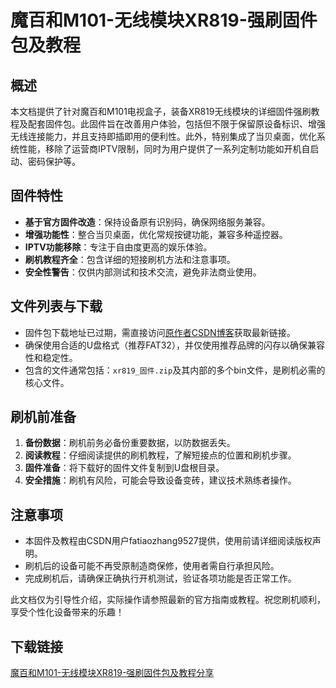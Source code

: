 # 魔百和M101-无线模块XR819-强刷固件包及教程

## 概述

本文档提供了针对魔百和M101电视盒子，装备XR819无线模块的详细固件强刷教程及配套固件包。此固件旨在改善用户体验，包括但不限于保留原设备标识、增强无线连接能力，并且支持即插即用的便利性。此外，特别集成了当贝桌面，优化系统性能，移除了运营商IPTV限制，同时为用户提供了一系列定制功能如开机自启动、密码保护等。

## 固件特性

- **基于官方固件改造**：保持设备原有识别码，确保网络服务兼容。
- **增强功能性**：整合当贝桌面，优化常规按键功能，兼容多种遥控器。
- **IPTV功能移除**：专注于自由度更高的娱乐体验。
- **刷机教程齐全**：包含详细的短接刷机方法和注意事项。
- **安全性警告**：仅供内部测试和技术交流，避免非法商业使用。

## 文件列表与下载

- 固件包下载地址已过期，需直接访问[原作者CSDN博客](https://blog.csdn.net/fatiaozhang9527)获取最新链接。
- 确保使用合适的U盘格式（推荐FAT32），并仅使用推荐品牌的闪存以确保兼容性和稳定性。
- 包含的文件通常包括：`xr819_固件.zip`及其内部的多个bin文件，是刷机必需的核心文件。

## 刷机前准备

1. **备份数据**：刷机前务必备份重要数据，以防数据丢失。
2. **阅读教程**：仔细阅读提供的刷机教程，了解短接点的位置和刷机步骤。
3. **固件准备**：将下载好的固件文件复制到U盘根目录。
4. **安全措施**：刷机有风险，可能会导致设备变砖，建议技术熟练者操作。

## 注意事项

- 本固件及教程由CSDN用户fatiaozhang9527提供，使用前请详细阅读版权声明。
- 刷机后的设备可能不再受原制造商保修，使用者需自行承担风险。
- 完成刷机后，请确保正确执行开机测试，验证各项功能是否正常工作。

此文档仅为引导性介绍，实际操作请参照最新的官方指南或教程。祝您刷机顺利，享受个性化设备带来的乐趣！

## 下载链接

[魔百和M101-无线模块XR819-强刷固件包及教程分享](https://pan.quark.cn/s/0b0f3434b9de)